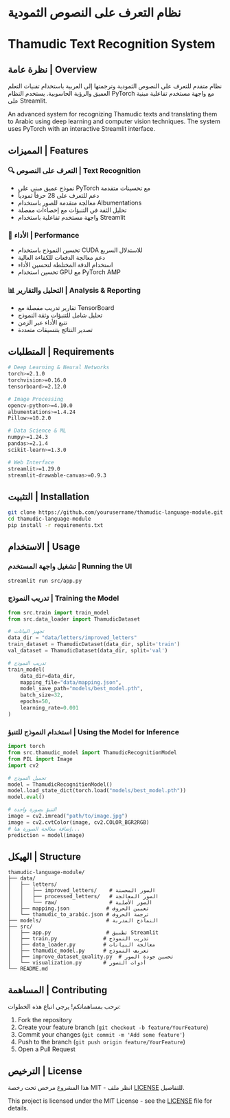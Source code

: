 # نظام التعرف على النصوص الثمودية
# Thamudic Text Recognition System

## نظرة عامة | Overview

نظام متقدم للتعرف على النصوص الثمودية وترجمتها إلى العربية باستخدام تقنيات التعلم العميق والرؤية الحاسوبية. يستخدم النظام PyTorch مع واجهة مستخدم تفاعلية مبنية على Streamlit.

An advanced system for recognizing Thamudic texts and translating them to Arabic using deep learning and computer vision techniques. The system uses PyTorch with an interactive Streamlit interface.

## المميزات | Features

### 🔍 التعرف على النصوص | Text Recognition
- نموذج عميق مبني على PyTorch مع تحسينات متقدمة
- دعم للتعرف على 28 حرفاً ثمودياً
- معالجة متقدمة للصور باستخدام Albumentations
- تحليل الثقة في التنبؤات مع إحصاءات مفصلة
- واجهة مستخدم تفاعلية باستخدام Streamlit

### 🚀 الأداء | Performance
- تحسين النموذج باستخدام CUDA للاستدلال السريع
- دعم معالجة الدفعات للكفاءة العالية
- استخدام الدقة المختلطة لتحسين الأداء
- تحسين استخدام GPU مع PyTorch AMP

### 📊 التحليل والتقارير | Analysis & Reporting
- تقارير تدريب مفصلة مع TensorBoard
- تحليل شامل للتنبؤات وثقة النموذج
- تتبع الأداء عبر الزمن
- تصدير النتائج بتنسيقات متعددة

## المتطلبات | Requirements

```bash
# Deep Learning & Neural Networks
torch>=2.1.0
torchvision>=0.16.0
tensorboard>=2.12.0

# Image Processing
opencv-python>=4.10.0
albumentations>=1.4.24
Pillow>=10.2.0

# Data Science & ML
numpy>=1.24.3
pandas>=2.1.4
scikit-learn>=1.3.0

# Web Interface
streamlit>=1.29.0
streamlit-drawable-canvas>=0.9.3
```

## التثبيت | Installation

```bash
git clone https://github.com/yourusername/thamudic-language-module.git
cd thamudic-language-module
pip install -r requirements.txt
```

## الاستخدام | Usage

### تشغيل واجهة المستخدم | Running the UI

```bash
streamlit run src/app.py
```

### تدريب النموذج | Training the Model

```python
from src.train import train_model
from src.data_loader import ThamudicDataset

# تجهيز البيانات
data_dir = "data/letters/improved_letters"
train_dataset = ThamudicDataset(data_dir, split='train')
val_dataset = ThamudicDataset(data_dir, split='val')

# تدريب النموذج
train_model(
    data_dir=data_dir,
    mapping_file="data/mapping.json",
    model_save_path="models/best_model.pth",
    batch_size=32,
    epochs=50,
    learning_rate=0.001
)
```

### استخدام النموذج للتنبؤ | Using the Model for Inference

```python
import torch
from src.thamudic_model import ThamudicRecognitionModel
from PIL import Image
import cv2

# تحميل النموذج
model = ThamudicRecognitionModel()
model.load_state_dict(torch.load("models/best_model.pth"))
model.eval()

# التنبؤ بصورة واحدة
image = cv2.imread("path/to/image.jpg")
image = cv2.cvtColor(image, cv2.COLOR_BGR2RGB)
# إضافة معالجة الصورة هنا...
prediction = model(image)
```

## الهيكل | Structure

```
thamudic-language-module/
├── data/
│   ├── letters/
│   │   ├── improved_letters/    # الصور المحسنة
│   │   ├── processed_letters/   # الصور المعالجة
│   │   └── raw/                 # الصور الأصلية
│   ├── mapping.json            # تعيين الحروف
│   └── thamudic_to_arabic.json # ترجمة الحروف
├── models/                     # النماذج المدربة
├── src/
│   ├── app.py                  # تطبيق Streamlit
│   ├── train.py               # تدريب النموذج
│   ├── data_loader.py         # معالجة البيانات
│   ├── thamudic_model.py      # تعريف النموذج
│   ├── improve_dataset_quality.py  # تحسين جودة الصور
│   └── visualization.py       # أدوات التصور
└── README.md
```

## المساهمة | Contributing

نرحب بمساهماتكم! يرجى اتباع هذه الخطوات:
1. Fork the repository
2. Create your feature branch (`git checkout -b feature/YourFeature`)
3. Commit your changes (`git commit -m 'Add some feature'`)
4. Push to the branch (`git push origin feature/YourFeature`)
5. Open a Pull Request

## الترخيص | License

هذا المشروع مرخص تحت رخصة MIT - انظر ملف [LICENSE](LICENSE) للتفاصيل.

This project is licensed under the MIT License - see the [LICENSE](LICENSE) file for details.
